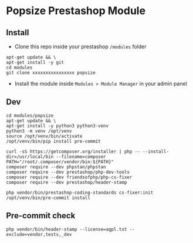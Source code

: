 # Popsize Prestashop Module

## Install
- Clone this repo inside your prestashop `/modules` folder
```
apt-get update && \
apt-get install -y git
cd modules
git clone xxxxxxxxxxxxxxxx popsize
```
- Install the module inside `Modules > Module Manager` in your admin panel

## Dev
```
cd modules/popsize
apt-get update && \
apt-get install -y python3 python3-venv
python3 -m venv /opt/venv
source /opt/venv/bin/activate
/opt/venv/bin/pip install pre-commit

curl -sS https://getcomposer.org/installer | php -- --install-dir=/usr/local/bin --filename=composer
PATH="/root/.composer/vendor/bin:${PATH}"
composer require --dev phpstan/phpstan
composer require --dev prestashop/php-dev-tools
composer require --dev friendsofphp/php-cs-fixer
composer require --dev prestashop/header-stamp

php vendor/bin/prestashop-coding-standards cs-fixer:init
/opt/venv/bin/pre-commit install
```

## Pre-commit check
```
php vendor/bin/header-stamp --license=agpl.txt --exclude=vendor,tests,_dev
```
